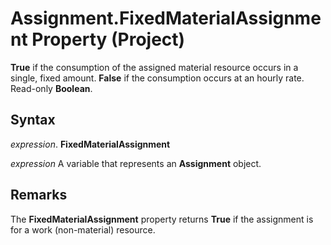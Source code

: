 
# Assignment.FixedMaterialAssignment Property (Project)

 **True** if the consumption of the assigned material resource occurs in a single, fixed amount. **False** if the consumption occurs at an hourly rate. Read-only **Boolean**.


## Syntax

 _expression_. **FixedMaterialAssignment**

 _expression_ A variable that represents an **Assignment** object.


## Remarks

The  **FixedMaterialAssignment** property returns **True** if the assignment is for a work (non-material) resource.

